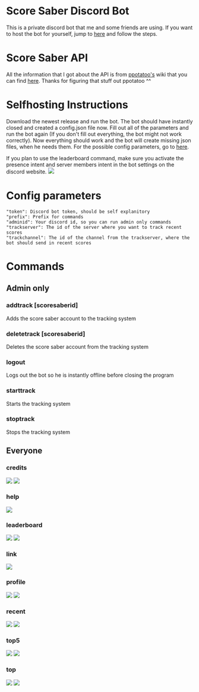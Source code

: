 # Score Saber Discord Bot
This is a private discord bot that me and some friends are using. If you want to host the bot for yourself, jump to [here](#selfhosting-instructions) and follow the steps.


# Score Saber API
All the information that I got about the API is from [ppotatoo's](https://github.com/ppotatoo) wiki that you can find [here](https://github.com/ppotatoo/ssapi/wiki). Thanks for figuring that stuff out ppotatoo ^^


# Selfhosting Instructions
Download the newest release and run the bot. The bot should have instantly closed and created a config.json file now. Fill out all of the parameters and run the bot again (If you don't fill out everything, the bot might not work correctly). Now everything should work and the bot will create missing json files, when he needs them. For the possible config parameters, go to [here](#config-parameters).

If you plan to use the leaderboard command, make sure you activate the presence intent and server members intent in the bot settings on the discord website. ![](https://i.imgur.com/NaJyD3a.png)


# Config parameters
    "token": Discord bot token, should be self explanitory
    "prefix": Prefix for commands
    "adminid": Your discord id, so you can run admin only commands
    "trackserver": The id of the server where you want to track recent scores
    "trackchannel": The id of the channel from the trackserver, where the bot should send in recent scores


# Commands
## Admin only
### addtrack [scoresaberid]
Adds the score saber account to the tracking system
### deletetrack [scoresaberid]
Deletes the score saber account from the tracking system
### logout
Logs out the bot so he is instantly offline before closing the program
### starttrack
Starts the tracking system
### stoptrack
Stops the tracking system
## Everyone
### credits
![](https://i.imgur.com/geb3pel.png)
![](https://i.imgur.com/tn2iscN.png)
### help
![](https://i.imgur.com/fNV4T1n.png)
### leaderboard
![](https://i.imgur.com/9uM3AjZ.png)
![](https://i.imgur.com/b8QkEEA.png)
### link
![](https://i.imgur.com/9upt2qx.png)
### profile
![](https://i.imgur.com/C8CdGyj.png)
![](https://i.imgur.com/lzGMLNg.png)
### recent
![](https://i.imgur.com/L980TyH.png)
![](https://i.imgur.com/M31npoI.png)
### top5
![](https://i.imgur.com/9kl6iJ6.png)
![](https://i.imgur.com/L7EQU7V.png)
### top
![](https://i.imgur.com/IKPnf0e.png)
![](https://i.imgur.com/jgWMA64.png)
